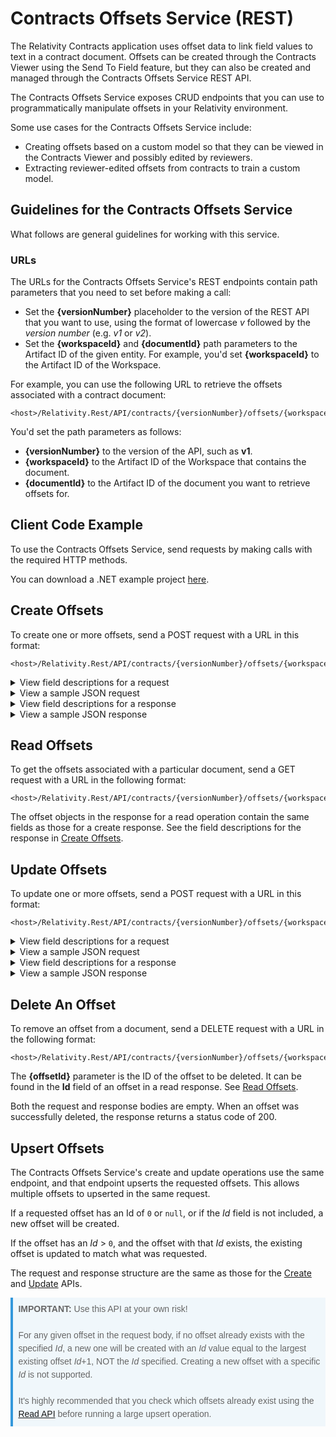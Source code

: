 # Contracts Offsets Service (REST)
The Relativity Contracts application uses offset data to link field values to text in a contract document. Offsets can be created through the Contracts Viewer using the Send To Field feature, but they can also be created and managed through the Contracts Offsets Service REST API.

The Contracts Offsets Service exposes CRUD endpoints that you can use to programmatically manipulate offsets in your Relativity environment.

Some use cases for the Contracts Offsets Service include:
* Creating offsets based on a custom model so that they can be viewed in the Contracts Viewer and possibly edited by reviewers.
* Extracting reviewer-edited offsets from contracts to train a custom model.

## Guidelines for the Contracts Offsets Service
What follows are general guidelines for working with this service.

### URLs
The URLs for the Contracts Offsets Service's REST endpoints contain path parameters that you need to set before making a call:
* Set the **{versionNumber}** placeholder to the version of the REST API that you want to use, using the format of lowercase *v* followed by the *version number* (e.g. *v1* or *v2*).
* Set the **{workspaceId}** and **{documentId}** path parameters to the Artifact ID of the given entity. For example, you'd set **{workspaceId}** to the Artifact ID of the Workspace.

For example, you can use the following URL to retrieve the offsets associated with a contract document:
```
<host>/Relativity.Rest/API/contracts/{versionNumber}/offsets/{workspaceId}/document/{documentId}
```
You'd set the path parameters as follows:
* **{versionNumber}** to the version of the API, such as **v1**.
* **{workspaceId}** to the Artifact ID of the Workspace that contains the document.
* **{documentId}** to the Artifact ID of the document you want to retrieve offsets for.

## Client Code Example
To use the Contracts Offsets Service, send requests by making calls with the required HTTP methods.

You can download a .NET example project [here](https://raw.githubusercontent.com/relativitydev/relativity-contracts-documentation-public/main/Examples/OffsetsAndHOcrApis.zip).

## Create Offsets
To create one or more offsets, send a POST request with a URL in this format:
```
<host>/Relativity.Rest/API/contracts/{versionNumber}/offsets/{workspaceId}/document/{documentId}
```

<details>
<summary>View field descriptions for a request</summary>

The body of the request must contain an **Offsets** field, which is an array of objects defining the offsets you want to create.

An offset contains the following fields:
* **Id** - (Optional) An ID uniquely identifying the offset. To create a new offset, this should be omitted or set to `0` or `null`.
    * **IMPORTANT:** If you are intending to create a new offset, this should NEVER be set to anything other than `0` or `null`. Creating new offsets with specific IDs is not supported, and attempting to do so will result in either an existing offset being updated (if one with the *Id* already exists) or a new offset being created with an *Id* equal to the largest existing offset *Id*+1, NOT the *Id* specified.
* **DocumentId** - The Artifact ID of the document that the offset should be associated with. This must match the document ID in the URL.
* **FieldId** - The Artifact ID of the field the offset is associated with.
* **AssociatedArtifactId**<span id="associated-artifact-id-create-request-description"></span> - If the offset is associated with a multi-object field, the Artifact ID of an object to be selected. Otherwise, this should contain the same value as the *DocumentId* field.
    * To select more than one object, create multiple offsets with the same document ID and field ID, then set the *AssociatedArtifactId* field on each offset to the Artifact ID of the object you want to select.
* **ChoiceId** - (Optional) The Artifact ID of a choice to associate the offset with. This can be used to correlate different offsets that share the same document, field, and choice IDs.
* **Offset** - The position in the document where the offset's text starts, given in number of characters since the beginning of the document.
* **Length** - The text length of the offset, given in number of characters.
* **Height** - (Optional) The height of the offset's text as a percentage of the document image's height. The value can be either `null` or a positive decimal number.
* **Width** - (Optional) The width of the offset's text as a percentage of the document image's width. The value can be either `null` or a positive decimal number.
* **Left** - (Optional) How far from the left edge of the document image the start of the offset's text is as a percentage of the document image's width. The value can be either `null` or a a non-negative decimal number.
* **Top** - (Optional) How far from the top edge of the document image the start of the offset's text is as a percentage of the document image's height. The value can be either `null` or a non-negative decimal number.
* **PageNumber** - (Optional) The page number of the document where the offset's text is found. The value can be either `null` or a positive integer greater than or equal to 1.

<div style="background-color: #f0f7fb; border-left: solid 4px #3498db; overflow: hidden; padding: 0.6em; font-size: 1em; line-height: 1.5em; page-break-inside: avoid; color: #666666; font-weight: 400; font-family: proxima-nova, arial, sans-serif;">
<b>Note:</b> The position and size of an offset's associated text can be defined one of two ways:
<ol>
    <li>By providing values for <b>Offset</b> and <b>Length</b>.</li>
    <li>By providing values for <b>Height</b>, <b>Width</b>, <b>Left</b>, <b>Top</b>, and <b>PageNumber</b>.</li>
</ol>
If no value is provided for <b>Length</b>, values must be provided for <b>Height</b>, <b>Width</b>, <b>Left</b>, <b>Top</b>, and <b>PageNumber</b>.
</div>
</details>

<details>
<summary>View a sample JSON request</summary>

``` json
{
    "Offsets": [
        {
            "Id": 0,
            "DocumentId": 1041445,
            "FieldId": 1042006,
            "AssociatedArtifactId": 1041445,
            "ChoiceId": null,
            "Offset": 489,
            "Length": 211,
            "Height": null,
            "Width": null,
            "Left": null,
            "Top": null,
            "PageNumber": null
        },
        {
            "DocumentId": 1041445,
            "FieldId": 1042012,
            "AssociatedArtifactId": 1041445,
            "Offset": 14,
            "Length": 104,
        }
    ]
}
```
</details>

<details>
<summary>View field descriptions for a response</summary>

The body of the response contains an array of objects defining the offsets that were successfully created or updated (see [Upsert Offsets](#upsert-offsets) for more info on why the create endpoint works this way).

Each offset object in the response contains the following fields (fields marked with * will be omitted from an offset object if their value is `null`):
* **Id** - An ID uniquely identifying the offset.
* **DocumentId** - The Artifact ID of the document that the offset is associated with.
* **FieldId** - The Artifact ID of the field the offset is associated with.
* **AssociatedArtifactId** - If this field does not contain the same value as the *DocumentId* field, the offset is associated with a multi-object field and its value is the Artifact ID of a selected object. Otherwise, this contains the same value as the *DocumentId* field.
    * For more information on how this field behaves for multi-object fields, see [its description](#associated-artifact-id-create-request-description) in the section above about the create request.
* **ChoiceId*** - The Artifact ID of the choice the offset is associated with. If not set, its value is `null`.
  * This can be used to correlate different offsets that share the same document, field, and choice IDs.
* **Offset** - The position where the offset's text starts in the document, given in number of characters since the beginning of the document.
* **Length** - The text length of the offset, given in number of characters.
* **Height*** - The height of the offset's text as a percentage of the document image's height.
* **Width*** - The width of the offset's text as a percentage of the document image's width.
* **Left*** - How far from the left edge of the document image the start of the offset's text is as a percentage of the document image's width.
* **Top*** - How far from the top edge of the document image the start of the offset's text is as a percentage of the document image's height.
* **PageNumber*** - The page number of the document where the offset's text is found. Page numbers start at 1.
</details>

<details>
<summary>View a sample JSON response</summary>

``` json
[
    {
        "Id": 9,
        "DocumentId": 1041445,
        "FieldId": 1042006,
        "AssociatedArtifactId": 1041445,
        "Offset": 489,
        "Length": 211
    },
    {
        "Id": 10,
        "DocumentId": 1041445,
        "FieldId": 1042006,
        "AssociatedArtifactId": 1041445,
        "Offset": 14,
        "Length": 104
    }
]
```
</details>

## Read Offsets
To get the offsets associated with a particular document, send a GET request with a URL in the following format:
```
<host>/Relativity.Rest/API/contracts/{versionNumber}/offsets/{workspaceId}/document/{documentId}
```
The offset objects in the response for a read operation contain the same fields as those for a create response. See the field descriptions for the response in [Create Offsets](#create-offsets).

## Update Offsets
To update one or more offsets, send a POST request with a URL in this format:
```
<host>/Relativity.Rest/API/contracts/{versionNumber}/offsets/{workspaceId}/document/{documentId}
```

<details>
<summary>View field descriptions for a request</summary>

The body of the request must contain an **Offsets** field, which is an array of objects defining the offsets you want to update and the state you want them to be in after the update.

An offset contains the following fields:
* **Id** - An integer ID uniquely identifying the offset.
    * **IMPORTANT:** If no offset already exists with the specified *Id*, a new one will be created with an *Id* value equal to the largest existing offset *Id*+1, NOT the *Id* specified. If it's important to your use case that new offsets not be accidentally created this way, it's highly recommended you check which offsets already exist using the [read API](#read-offsets) before attempting to update.
* **DocumentId** - The Artifact ID of the document that the offset should be associated with. This must match the document ID in the URL.
* **FieldId** - The Artifact ID of the field the offset is associated with.
* **AssociatedArtifactId**<span id="associated-artifact-id-update-request-description"></span> - If the offset is associated with a multi-object field, the Artifact ID of an object to be selected. Otherwise, this should contain the same value as the *DocumentId* field.
    * For more information on how this works, see the request *AssociatedArtifactId* field description for the [Create API](#create-offsets).
* **ChoiceId** - (Optional) The Artifact ID of a choice to associate the offset with. This can be used to correlate different offsets that share the same document, field, and choice IDs.
* **Offset** - The position in the document where the offset's text starts, given in number of characters since the beginning of the document.
* **Length** - The text length of the offset, given in number of characters.
* **Height** - (Optional) The height of the offset's text as a percentage of the document image's height. The value can be either `null` or a positive decimal number.
* **Width** - (Optional) The width of the offset's text as a percentage of the document image's width. The value can be either `null` or a positive decimal number.
* **Left** - (Optional) How far from the left edge of the document image the start of the offset's text is as a percentage of the document image's width. The value can be either `null` or a a non-negative decimal number.
* **Top** - (Optional) How far from the top edge of the document image the start of the offset's text is as a percentage of the document image's height. The value can be either `null` or a non-negative decimal number.
* **PageNumber** - (Optional) The page number of the document where the offset's text is found. The value can be either `null` or a positive integer greater than or equal to 1.

<div style="background-color: #f0f7fb; border-left: solid 4px #3498db; overflow: hidden; padding: 0.6em; font-size: 1em; line-height: 1.5em; page-break-inside: avoid; color: #666666; font-weight: 400; font-family: proxima-nova, arial, sans-serif;">
<b>Note:</b> The position and size of an offset's associated text can be defined one of two ways:
<ol>
    <li>By providing values for <b>Offset</b> and <b>Length</b>.</li>
    <li>By providing values for <b>Height</b>, <b>Width</b>, <b>Left</b>, <b>Top</b>, and <b>PageNumber</b>.</li>
</ol>
If no value is provided for <b>Length</b>, values must be provided for <b>Height</b>, <b>Width</b>, <b>Left</b>, <b>Top</b>, and <b>PageNumber</b>.
</div>
</details>

<details>
<summary>View a sample JSON request</summary>

``` json
{
    "Offsets": [
        {
            "Id": 12,
            "DocumentId": 1041445,
            "FieldId": 1042006,
            "AssociatedArtifactId": 1041445,
            "ChoiceId": null,
            "Offset": 489,
            "Length": 211,
            "Height": null,
            "Width": null,
            "Left": null,
            "Top": null,
            "PageNumber": null
        },
        {
            "Id": 3,
            "DocumentId": 1041445,
            "FieldId": 1042012,
            "AssociatedArtifactId": 1041445,
            "ChoiceId": 1042316,
            "Offset": 14,
            "Length": 104,
        }
    ]
}
```
</details>

<details>
<summary>View field descriptions for a response</summary>
The body of the response contains an array of objects defining the offsets that were successfully created or updated (see [Upsert Offsets](#upsert-offsets) for more info on why the update endpoint works this way).

Each offset object in the response contains the following fields (fields marked with * will be omitted from an offset object if their value is `null`):
* **Id** - An ID uniquely identifying the offset.
* **DocumentId** - The Artifact ID of the document that the offset is associated with.
* **FieldId** - The Artifact ID of the field the offset is associated with.
* **AssociatedArtifactId** - If this field does not contain the same value as the *DocumentId* field, the offset is associated with a multi-object field and its value is the Artifact ID of a selected object. Otherwise, this contains the same value as the *DocumentId* field.
    * For more information on how this field behaves for multi-object fields, see [its description](#associated-artifact-id-update-request-description) in the section above about the request.
* **ChoiceId*** - The Artifact ID of the choice the offset is associated with. If not set, its value is `null`.
  * This can be used to correlate different offsets that share the same document, field, and choice IDs.
* **Offset** - The position where the offset's text starts in the document, given in number of characters since the beginning of the document.
* **Length** - The text length of the offset, given in number of characters.
* **Height*** - The height of the offset's text as a percentage of the document image's height.
* **Width*** - The width of the offset's text as a percentage of the document image's width.
* **Left*** - How far from the left edge of the document image the start of the offset's text is as a percentage of the document image's width.
* **Top*** - How far from the top edge of the document image the start of the offset's text is as a percentage of the document image's height.
* **PageNumber*** - The page number of the document where the offset's text is found. Page numbers start at 1.
</details>

<details>
<summary>View a sample JSON response</summary>

``` json
[
    {
        "Id": 9,
        "DocumentId": 1041445,
        "FieldId": 1042006,
        "AssociatedArtifactId": 1041445,
        "Offset": 489,
        "Length": 211
    },
    {
        "Id": 10,
        "DocumentId": 1041445,
        "FieldId": 1042006,
        "AssociatedArtifactId": 1041445,
        "Offset": 14,
        "Length": 104
    }
]
```
</details>

## Delete An Offset
To remove an offset from a document, send a DELETE request with a URL in the following format:
```
<host>/Relativity.Rest/API/contracts/{versionNumber}/offsets/{workspaceId}/document/{documentId}/{offsetId}
```
The **{offsetId}** parameter is the ID of the offset to be deleted. It can be found in the **Id** field of an offset in a read response. See [Read Offsets](#read-offsets).

Both the request and response bodies are empty. When an offset was successfully deleted, the response returns a status code of 200.

## Upsert Offsets
The Contracts Offsets Service's create and update operations use the same endpoint, and that endpoint upserts the requested offsets. This allows multiple offsets to upserted in the same request.

If a requested offset has an Id of `0` or `null`, or if the *Id* field is not included, a new offset will be created. 

If the offset has an *Id* > `0`, and the offset with that *Id* exists, the existing offset is updated to match what was requested.

The request and response structure are the same as those for the [Create](#create-offsets) and [Update](#update-offsets) APIs.

<div style="background-color: #f0f7fb; border-left: solid 4px #3498db; overflow: hidden; padding: 0.6em; font-size: 1em; line-height: 1.5em; page-break-inside: avoid; color: #666666; font-weight: 400; font-family: proxima-nova, arial, sans-serif;">
<b>IMPORTANT:</b> Use this API at your own risk!
<br/>
<br/>
For any given offset in the request body, if no offset already exists with the specified <i>Id</i>, a new one will be created with an <i>Id</i> value equal to the largest existing offset <i>Id</i>+1, NOT the <i>Id</i> specified. Creating a new offset with a specific <i>Id</i> is not supported.
<br/>
<br/>
It's highly recommended that you check which offsets already exist using the <a href="#read-offsets">Read API</a> before running a large upsert operation.
</div>
